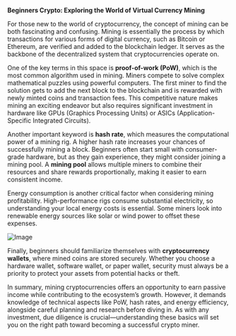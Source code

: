 **Beginners Crypto: Exploring the World of Virtual Currency Mining**

For those new to the world of cryptocurrency, the concept of mining can be both fascinating and confusing. Mining is essentially the process by which transactions for various forms of digital currency, such as Bitcoin or Ethereum, are verified and added to the blockchain ledger. It serves as the backbone of the decentralized system that cryptocurrencies operate on.

One of the key terms in this space is **proof-of-work (PoW)**, which is the most common algorithm used in mining. Miners compete to solve complex mathematical puzzles using powerful computers. The first miner to find the solution gets to add the next block to the blockchain and is rewarded with newly minted coins and transaction fees. This competitive nature makes mining an exciting endeavor but also requires significant investment in hardware like GPUs (Graphics Processing Units) or ASICs (Application-Specific Integrated Circuits).

Another important keyword is **hash rate**, which measures the computational power of a mining rig. A higher hash rate increases your chances of successfully mining a block. Beginners often start small with consumer-grade hardware, but as they gain experience, they might consider joining a mining pool. A **mining pool** allows multiple miners to combine their resources and share rewards proportionally, making it easier to earn consistent income.

Energy consumption is another critical factor when considering mining profitability. High-performance rigs consume substantial electricity, so understanding your local energy costs is essential. Some miners look into renewable energy sources like solar or wind power to offset these expenses.

![Image](https://github.com/user-attachments/assets/31692037-0104-4703-abd1-696b6a7dd41b)

Finally, beginners should familiarize themselves with **cryptocurrency wallets**, where mined coins are stored securely. Whether you choose a hardware wallet, software wallet, or paper wallet, security must always be a priority to protect your assets from potential hacks or theft.

In summary, mining cryptocurrencies offers an opportunity to earn passive income while contributing to the ecosystem’s growth. However, it demands knowledge of technical aspects like PoW, hash rates, and energy efficiency, alongside careful planning and research before diving in. As with any investment, due diligence is crucial—understanding these basics will set you on the right path toward becoming a successful crypto miner.
